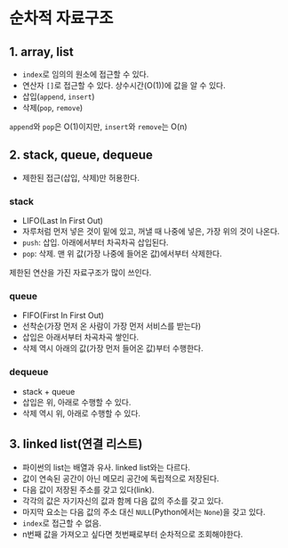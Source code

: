 # 순차적 자료구조 

## 1. array, list

- `index`로 임의의 원소에 접근할 수 있다.
- 연산자 `[]`로 접근할 수 있다. 상수시간(O(1))에 값을 알 수 있다.
- 삽입(`append`, `insert`)
- 삭제(`pop`, `remove`)

`append`와 `pop`은 O(1)이지만, `insert`와 `remove`는 O(n)

## 2. stack, queue, dequeue

- 제한된 접근(삽입, 삭제)만 허용한다.

### stack

- LIFO(Last In First Out)
- 자루처럼 먼저 넣은 것이 밑에 있고, 꺼낼 때 나중에 넣은, 가장 위의 것이 나온다.
- `push`: 삽입. 아래에서부터 차곡차곡 삽입된다.
- `pop`: 삭제. 맨 위 값(가장 나중에 들어온 값)에서부터 삭제한다.

제한된 연산을 가진 자료구조가 많이 쓰인다.

### queue

- FIFO(First In First Out)
- 선착순(가장 먼저 온 사람이 가장 먼저 서비스를 받는다)
- 삽입은 아래서부터 차곡차곡 쌓인다.
- 삭제 역시 아래의 값(가장 먼저 들어온 값)부터 수행한다.

### dequeue

- stack + queue
- 삽입은 위, 아래로 수행할 수 있다.
- 삭제 역시 위, 아래로 수행할 수 있다.

## 3. linked list(연결 리스트)

- 파이썬의 list는 배열과 유사. linked list와는 다르다.
- 값이 연속된 공간이 아닌 메모리 공간에 독립적으로 저장된다.
- 다음 값이 저장된 주소를 갖고 있다(link).
- 각각의 값은 자기자신의 값과 함께 다음 값의 주소를 갖고 있다.
- 마지막 요소는 다음 값의 주소 대신 `NULL`(Python에서는 `None`)을 갖고 있다.
- `index`로 접근할 수 없음.
- n번째 값을 가져오고 싶다면 첫번째로부터 순차적으로 조회해야한다.
